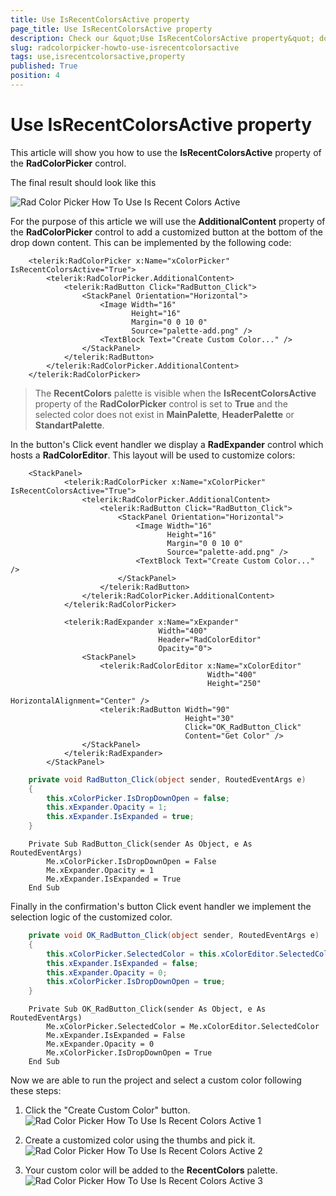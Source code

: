 ```yaml
---
title: Use IsRecentColorsActive property
page_title: Use IsRecentColorsActive property
description: Check our &quot;Use IsRecentColorsActive property&quot; documentation article for the RadColorPicker {{ site.framework_name }} control.
slug: radcolorpicker-howto-use-isrecentcolorsactive
tags: use,isrecentcolorsactive,property
published: True
position: 4
---
```


# Use IsRecentColorsActive property

This article will show you how to use the __IsRecentColorsActive__ property of the __RadColorPicker__ control.

The final result should look like this

![Rad Color Picker How To Use Is Recent Colors Active](images/RadColorPicker_HowTo_Use_IsRecentColorsActive.png)

For the purpose of this article we will use the __AdditionalContent__ property of the __RadColorPicker__ control to add a customized button at the bottom of the drop down content. This can be implemented by the following code:		


```XAML
	<telerik:RadColorPicker x:Name="xColorPicker" IsRecentColorsActive="True">
		<telerik:RadColorPicker.AdditionalContent>
			<telerik:RadButton Click="RadButton_Click">
				<StackPanel Orientation="Horizontal">
					<Image Width="16"
						   Height="16"
						   Margin="0 0 10 0"
						   Source="palette-add.png" />
					<TextBlock Text="Create Custom Color..." />
				</StackPanel>
			</telerik:RadButton>
		</telerik:RadColorPicker.AdditionalContent>
	</telerik:RadColorPicker>
```

>The __RecentColors__ palette is visible when the __IsRecentColorsActive__ property of the __RadColorPicker__ control is set to __True__ and the selected color does not exist in __MainPalette__, __HeaderPalette__ or __StandartPalette__.		  

In the button's Click event handler we display a __RadExpander__ control which hosts a __RadColorEditor__. This layout will be used to customize colors:		


```XAML
	<StackPanel>
			<telerik:RadColorPicker x:Name="xColorPicker" IsRecentColorsActive="True">
				<telerik:RadColorPicker.AdditionalContent>
					<telerik:RadButton Click="RadButton_Click">
						<StackPanel Orientation="Horizontal">
							<Image Width="16"
							       Height="16"
							       Margin="0 0 10 0"
							       Source="palette-add.png" />
							<TextBlock Text="Create Custom Color..." />
						</StackPanel>
					</telerik:RadButton>
				</telerik:RadColorPicker.AdditionalContent>
			</telerik:RadColorPicker>
	
			<telerik:RadExpander x:Name="xExpander"
			                     Width="400"
			                     Header="RadColorEditor"
			                     Opacity="0">
				<StackPanel>
					<telerik:RadColorEditor x:Name="xColorEditor"
					                        Width="400"
					                        Height="250"
					                        HorizontalAlignment="Center" />
					<telerik:RadButton Width="90"
					                   Height="30"
					                   Click="OK_RadButton_Click"
					                   Content="Get Color" />
				</StackPanel>
			</telerik:RadExpander>
		</StackPanel>
```


```C#	
	private void RadButton_Click(object sender, RoutedEventArgs e)
	{
		this.xColorPicker.IsDropDownOpen = false;
		this.xExpander.Opacity = 1;
		this.xExpander.IsExpanded = true;
	}
```


```VB.NET
    Private Sub RadButton_Click(sender As Object, e As RoutedEventArgs)
        Me.xColorPicker.IsDropDownOpen = False
        Me.xExpander.Opacity = 1
        Me.xExpander.IsExpanded = True
    End Sub
```

Finally in the confirmation's button Click event handler we implement the selection logic of the customized color.	


```C#
	private void OK_RadButton_Click(object sender, RoutedEventArgs e)
	{
		this.xColorPicker.SelectedColor = this.xColorEditor.SelectedColor;
		this.xExpander.IsExpanded = false;
		this.xExpander.Opacity = 0;
		this.xColorPicker.IsDropDownOpen = true;
	}
```


```VB.NET
    Private Sub OK_RadButton_Click(sender As Object, e As RoutedEventArgs)
        Me.xColorPicker.SelectedColor = Me.xColorEditor.SelectedColor
        Me.xExpander.IsExpanded = False
        Me.xExpander.Opacity = 0
        Me.xColorPicker.IsDropDownOpen = True
    End Sub
```

Now we are able to run the project and select a custom color following these steps:		

1. Click the "Create Custom Color" button.  
	![Rad Color Picker How To Use Is Recent Colors Active 1](images/RadColorPicker_HowTo_Use_IsRecentColorsActive_1.png)

2. Create a customized color using the thumbs and pick it.  
	![Rad Color Picker How To Use Is Recent Colors Active 2](images/RadColorPicker_HowTo_Use_IsRecentColorsActive_2.png)

3. Your custom color will be added to the __RecentColors__ palette.  
	![Rad Color Picker How To Use Is Recent Colors Active 3](images/RadColorPicker_HowTo_Use_IsRecentColorsActive_3.png)